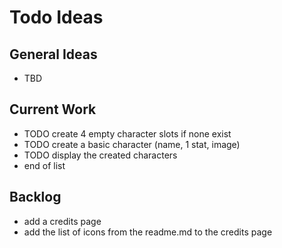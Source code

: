# Todo Ideas
## General Ideas
- TBD

## Current Work
- TODO create 4 empty character slots if none exist
- TODO create a basic character (name, 1 stat, image)
- TODO display the created characters
- end of list

## Backlog
- add a credits page
- add the list of icons from the readme.md to the credits page

